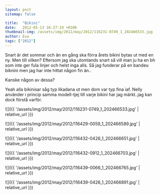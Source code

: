 ```yaml
---
layout: post
sitemap: false

title:  "Bikini"
date:   2012-05-13 16:27:19 +0100
thumbnail-img: /assets/img/2012/may/2012/116231-0749_1_202466533.jpg
author: Eva
tags: ["2012"]
---
```


Snart är det sommar och än en gång ska förra årets bikini bytas ut med en ny. Men till vilken? Eftersom jag ska utomlands snart så vill man ju ha en bh som inte ger fula linjer och helst inga alls. Så jag funderar på en bandeu biknini men jag har inte hittat någon fin än..



Kanske någon av dessa?







Yeah alla bikinisar såg typ likadana ut men dom var typ fina iaf. Nelly använder i princip samma modell-tjej till varje bikini har jag märkt..jag kan dock förstå varför.

![]({{ '/assets/img/2012/may/2012/116231-0749_1_202466533.jpg'  | relative_url }})

![]({{ '/assets/img/2012/may/2012/116429-0059_1_202466589.jpg'  | relative_url }})

![]({{ '/assets/img/2012/may/2012/116432-0426_1_202466651.jpg'  | relative_url }})

![]({{ '/assets/img/2012/may/2012/116432-0912_1_202466703.jpg'  | relative_url }})

![]({{ '/assets/img/2012/may/2012/116439-0066_1_202466765.jpg'  | relative_url }})

![]({{ '/assets/img/2012/may/2012/116439-0426_1_202466891.jpg'  | relative_url }})

